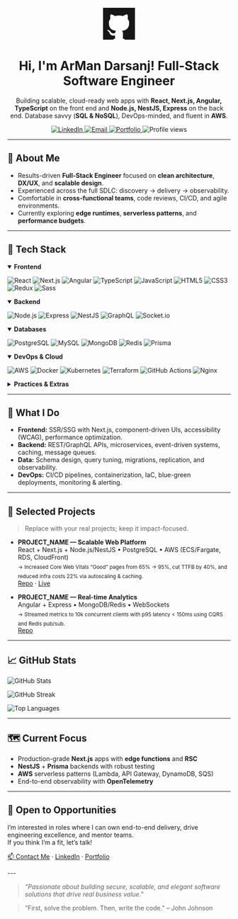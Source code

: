 <p align="center">
  <a href="https://github.com/YOUR_GITHUB">
    <img src="https://raw.githubusercontent.com/edent/SuperTinyIcons/master/images/svg/github.svg" alt="Logo" height="72">
  </a>
</p>

<h1 align="center">Hi, I'm ArMan Darsanj! Full-Stack Software Engineer</h1>

<p align="center">
  Building scalable, cloud-ready web apps with <b>React, Next.js, Angular, TypeScript</b> on the front end and
  <b>Node.js, NestJS, Express</b> on the back end. Database savvy (<b>SQL & NoSQL</b>), DevOps-minded, and fluent in <b>AWS</b>.
</p>

<p align="center">
  <a href= "https://www.linkedin.com/in/arman-ds-b3b967291" >
    <img src="https://img.shields.io/badge/LinkedIn-0A66C2?style=flat&logo=linkedin&logoColor=white" alt="LinkedIn">
  </a>
  <a href="mailto:Ds.limited.ar@gmail.com">
    <img src="https://img.shields.io/badge/Email-Contact-informational?style=flat&logo=gmail&logoColor=white" alt="Email">
  </a>
  <a href="https://YOUR_PORTFOLIO_URL">
    <img src="https://img.shields.io/badge/Portfolio-Visit-6C63FF?style=flat&logo=vercel&logoColor=white" alt="Portfolio">
  </a>
  <img src="https://github.com/ds-index" alt="Profile views">
</p>

---

## 🚀 About Me
- Results-driven **Full-Stack Engineer** focused on **clean architecture**, **DX/UX**, and **scalable design**.  
- Experienced across the full SDLC: discovery → delivery → observability.  
- Comfortable in **cross-functional teams**, code reviews, CI/CD, and agile environments.  
- Currently exploring **edge runtimes**, **serverless patterns**, and **performance budgets**.

---

## 🧰 Tech Stack

<!-- FRONTEND -->
<details open>
  <summary><b>Frontend</b></summary>
  <p>
    <img src="https://cdn.jsdelivr.net/gh/devicons/devicon/icons/react/react-original.svg" height="28" alt="React"/>
    <img src="https://cdn.jsdelivr.net/gh/devicons/devicon/icons/nextjs/nextjs-original.svg" height="28" alt="Next.js"/>
    <img src="https://cdn.jsdelivr.net/gh/devicons/devicon/icons/angularjs/angularjs-original.svg" height="28" alt="Angular"/>
    <img src="https://cdn.jsdelivr.net/gh/devicons/devicon/icons/typescript/typescript-original.svg" height="28" alt="TypeScript"/>
    <img src="https://cdn.jsdelivr.net/gh/devicons/devicon/icons/javascript/javascript-original.svg" height="28" alt="JavaScript"/>
    <img src="https://cdn.jsdelivr.net/gh/devicons/devicon/icons/html5/html5-original.svg" height="28" alt="HTML5"/>
    <img src="https://cdn.jsdelivr.net/gh/devicons/devicon/icons/css3/css3-original.svg" height="28" alt="CSS3"/>
    <img src="https://cdn.jsdelivr.net/gh/devicons/devicon/icons/redux/redux-original.svg" height="28" alt="Redux"/>
    <img src="https://cdn.jsdelivr.net/gh/devicons/devicon/icons/sass/sass-original.svg" height="28" alt="Sass"/>
  </p>
</details>

<!-- BACKEND -->
<details open>
  <summary><b>Backend</b></summary>
  <p>
    <img src="https://cdn.jsdelivr.net/gh/devicons/devicon/icons/nodejs/nodejs-original.svg" height="28" alt="Node.js"/>
    <img src="https://cdn.jsdelivr.net/gh/devicons/devicon/icons/express/express-original.svg" height="28" alt="Express"/>
    <img src="https://cdn.jsdelivr.net/gh/devicons/devicon/icons/nestjs/nestjs-plain.svg" height="28" alt="NestJS"/>
    <img src="https://cdn.jsdelivr.net/gh/devicons/devicon/icons/graphql/graphql-plain.svg" height="28" alt="GraphQL"/>
    <img src="https://cdn.jsdelivr.net/gh/devicons/devicon/icons/socketio/socketio-original.svg" height="28" alt="Socket.io"/>
  </p>
</details>

<!-- DATABASES -->
<details open>
  <summary><b>Databases</b></summary>
  <p>
    <img src="https://cdn.jsdelivr.net/gh/devicons/devicon/icons/postgresql/postgresql-original.svg" height="28" alt="PostgreSQL"/>
    <img src="https://cdn.jsdelivr.net/gh/devicons/devicon/icons/mysql/mysql-original.svg" height="28" alt="MySQL"/>
    <img src="https://cdn.jsdelivr.net/gh/devicons/devicon/icons/mongodb/mongodb-original.svg" height="28" alt="MongoDB"/>
    <img src="https://cdn.jsdelivr.net/gh/devicons/devicon/icons/redis/redis-original.svg" height="28" alt="Redis"/>
    <img src="https://cdn.jsdelivr.net/gh/devicons/devicon/icons/prisma/prisma-original.svg" height="28" alt="Prisma"/>
  </p>
</details>

<!-- DEVOPS -->
<details open>
  <summary><b>DevOps & Cloud</b></summary>
  <p>
    <img src="https://cdn.jsdelivr.net/gh/devicons/devicon/icons/amazonwebservices/amazonwebservices-original.svg" height="28" alt="AWS"/>
    <img src="https://cdn.jsdelivr.net/gh/devicons/devicon/icons/docker/docker-original.svg" height="28" alt="Docker"/>
    <img src="https://cdn.jsdelivr.net/gh/devicons/devicon/icons/kubernetes/kubernetes-plain.svg" height="28" alt="Kubernetes"/>
    <img src="https://cdn.jsdelivr.net/gh/devicons/devicon/icons/terraform/terraform-original.svg" height="28" alt="Terraform"/>
    <img src="https://cdn.jsdelivr.net/gh/devicons/devicon/icons/githubactions/githubactions-original.svg" height="28" alt="GitHub Actions"/>
    <img src="https://cdn.jsdelivr.net/gh/devicons/devicon/icons/nginx/nginx-original.svg" height="28" alt="Nginx"/>
  </p>
</details>

<!-- PRACTICES -->
<details>
  <summary><b>Practices & Extras</b></summary>
  <p>
    <img src="https://img.shields.io/badge/Clean%20Architecture-Strategy-blue?style=flat" alt="Clean Architecture"/>
    <img src="https://img.shields.io/badge/TDD-Yes-success?style=flat" alt="TDD"/>
    <img src="https://img.shields.io/badge/CI%2FCD-Automated-informational?style=flat" alt="CI/CD"/>
    <img src="https://img.shields.io/badge/Performance-Budgets-lightgrey?style=flat" alt="Performance"/>
    <img src="https://img.shields.io/badge/Security-OWASP%20Mindful-orange?style=flat" alt="Security"/>
  </p>
</details>

---

## 🔎 What I Do
- **Frontend:** SSR/SSG with Next.js, component-driven UIs, accessibility (WCAG), performance optimization.  
- **Backend:** REST/GraphQL APIs, microservices, event-driven systems, caching, message queues.  
- **Data:** Schema design, query tuning, migrations, replication, and observability.  
- **DevOps:** CI/CD pipelines, containerization, IaC, blue-green deployments, monitoring & alerting.

---

## 🧩 Selected Projects
> Replace with your real projects; keep it impact-focused.

- **PROJECT_NAME — Scalable Web Platform**  
  React + Next.js + Node.js/NestJS • PostgreSQL • AWS (ECS/Fargate, RDS, CloudFront)  
  <sub>→ Increased Core Web Vitals “Good” pages from 65% → 95%, cut TTFB by 40%, and reduced infra costs 22% via autoscaling & caching.</sub>  
  <a href="https://github.com/YOUR_GITHUB/PROJECT_REPO">Repo</a> · <a href="https://YOUR_LIVE_DEMO_URL">Live</a>

- **PROJECT_NAME — Real-time Analytics**  
  Angular + Express • MongoDB/Redis • WebSockets  
  <sub>→ Streamed metrics to 10k concurrent clients with p95 latency < 150ms using CQRS and Redis pub/sub.</sub>  
  <a href="https://github.com/YOUR_GITHUB/PROJECT_REPO2">Repo</a>

---

## 📈 GitHub Stats
<p align="left">
  <img src="https://github-readme-stats.vercel.app/api?username=YOUR_GITHUB&show_icons=true&hide_title=true" alt="GitHub Stats">
</p>
<p align="left">
  <img src="https://github-readme-streak-stats.herokuapp.com?user=YOUR_GITHUB" alt="GitHub Streak">
</p>
<p align="left">
  <img src="https://github-readme-stats.vercel.app/api/top-langs/?username=YOUR_GITHUB&layout=compact" alt="Top Languages">
</p>

---

## 🗺️ Current Focus
- Production-grade **Next.js** apps with **edge functions** and **RSC**  
- **NestJS** + **Prisma** backends with robust testing  
- **AWS** serverless patterns (Lambda, API Gateway, DynamoDB, SQS)  
- End-to-end observability with **OpenTelemetry**

---

## 🤝 Open to Opportunities
I’m interested in roles where I can own end-to-end delivery, drive engineering excellence, and mentor teams.  
If you think I’m a fit, let’s talk!

<p>
  <a href="mailto:YOUR_EMAIL">📫 Contact Me</a> ·
  <a href="https://www.linkedin.com/in/YOUR_LINKEDIN/">LinkedIn</a> ·
  <a href="https://YOUR_PORTFOLIO_URL">Portfolio</a>
</p>
---

> *"Passionate about building secure, scalable, and elegant software solutions that drive real business value."*


> “First, solve the problem. Then, write the code.” – John Johnson

